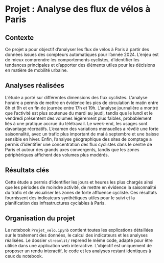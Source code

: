 # Projet : Analyse des flux de vélos à Paris

## Contexte

Ce projet a pour objectif d’analyser les flux de vélos à Paris à partir des données issues des compteurs automatiques pour l’année 2024. L’enjeu est de mieux comprendre les comportements cyclistes, d’identifier les tendances principales et d’apporter des éléments utiles pour les décisions en matière de mobilité urbaine.

## Analyses réalisées

L’étude a porté sur différentes dimensions des flux cyclistes. L’analyse horaire a permis de mettre en évidence les pics de circulation le matin entre 8h et 9h et en fin de journée entre 17h et 19h. L’analyse journalière a montré que l’activité est plus soutenue du mardi au jeudi, tandis que le lundi et le vendredi présentent des volumes légèrement plus faibles, probablement liés à une pratique accrue du télétravail. Le week-end, les usages sont davantage récréatifs. L’examen des variations mensuelles a révélé une forte saisonnalité, avec un trafic plus important de mai à septembre et une baisse sensible en hiver. Enfin, l’analyse géographique des sites de comptage a permis d’identifier une concentration des flux cyclistes dans le centre de Paris et autour des grands axes convergents, tandis que les zones périphériques affichent des volumes plus modérés.

## Résultats clés

Cette étude a permis d’identifier les jours et heures les plus chargés ainsi que les périodes de moindre activité, de mettre en évidence la saisonnalité du trafic et de visualiser les zones de forte affluence cycliste. Ces résultats fournissent des indicateurs synthétiques utiles pour le suivi et la planification des infrastructures cyclables à Paris.

## Organisation du projet

Le notebook `Projet_velo.ipynb` contient toutes les explications détaillées sur le traitement des données, le calcul des indicateurs et les analyses réalisées. Le dossier `streamlit/` reprend le même code, adapté pour être utilisé dans une application web interactive. L’objectif est uniquement de proposer un rendu interactif, le code et les analyses restant identiques à ceux du notebook.
